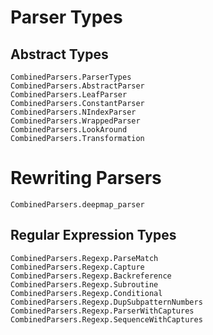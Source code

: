 # Parser Types
## Abstract Types
```@docs
CombinedParsers.ParserTypes
CombinedParsers.AbstractParser
CombinedParsers.LeafParser
CombinedParsers.ConstantParser
CombinedParsers.NIndexParser
CombinedParsers.WrappedParser
CombinedParsers.LookAround
CombinedParsers.Transformation
```


# Rewriting Parsers
```@docs
CombinedParsers.deepmap_parser
```

## Regular Expression Types
```@docs
CombinedParsers.Regexp.ParseMatch
CombinedParsers.Regexp.Capture
CombinedParsers.Regexp.Backreference
CombinedParsers.Regexp.Subroutine
CombinedParsers.Regexp.Conditional
CombinedParsers.Regexp.DupSubpatternNumbers
CombinedParsers.Regexp.ParserWithCaptures
CombinedParsers.Regexp.SequenceWithCaptures
```
